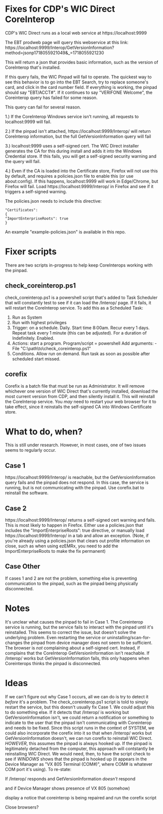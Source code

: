 # Fixes for CDP's WIC Direct CoreInterop

CDP's WIC Direct runs as a local web service at https://localhost:9999

The EBT prodweb page will query this webservice at this link:
 https://localhost:9999/Interop/GetVersionInformation?method=jsonp1718055921049&_=1718055921230

This will return a json that provides basic information, such as the version of CoreInterop that's installed.

If this query fails, the WIC Pinpad will fail to operate.  The quickest way to see this behavior is to go into the EBT Search, try to replace someone's card, and click in the card number field.  If everything is working, the pinpad should say "EBT/ACCT#". If it continues to say "VERIFONE Welcome", the Coreinterop query has failed for some reason.

This query can fail for several reason.  

1.) If the CoreInterop Windows service isn't running, all requests to localhost:9999 will fail.

2.) If the pinpad isn't attached, https://localhost:9999/Interop/ will return CoreInterop information, but the full GetVersionInformation query will fail

3.) localhost:9999 uses a self-signed cert. The WIC Direct installer generates the CA for this during install and adds it into the Windows Credential store. If this fails, you will get a self-signed security warning and the query will fail.

4.) Even if the CA is loaded into the Certificate store, Firefox will not use this by default, and requires a policies.json file to enable this (or use about:config).  If this happens, localhost:9999 will work in Edge/Chrome, but Firefox will fail. Load https://localhost:9999/Interop/ in Firefox and see if it triggers a self-signed warning.  

The policies.json needs to include this directive:

```
"Certificates":
{
"ImportEnterpriseRoots": true
}
```

An example "example-policies.json" is available in this repo.

# Fixer scripts

There are two scripts in-progress to help keep CoreInterops working with the pinpad.  

## check_coreinterop.ps1
check_coreinterop.ps1 is a powershell script that's added to Task Scheduler that will constantly test to see if it can load the /Interop/ page.  If it fails, it will restart the CoreInterop service.  To add this as a Scheduled Task:

1. Run as System
2. Run with highest privileges
3. Trigger: on a schedule. Daily. Start time 8:00am. Recur every 1 days. Repeat task every 1 minute (this can be adjusted). For a duration of Indefinitely. Enabled.
4. Actions: start a program. Program/script = powershell   Add arguments: -File "C:\path\to\check_coreinterop.ps1"
5. Conditions. Allow run on demand. Run task as soon as possible after scheduled start missed.

## corefix
Corefix is a batch file that must be run as Administrator. It will remove whichever one version of WIC Direct that's currently installed, download the most current version from CDP, and then silently install it.  This will reinstall the CoreInterop service. You *may* need to restart your web browser for it to take effect, since it reinstalls the self-signed CA into Windows Certificate store.

# What to do, when?
This is still under research.  However, in most cases, one of two issues seems to regularly occur. 

## Case 1
https://localhost:9999/Interop/ is reachable, but the GetVersionInformation query fails and the pinpad does not respond. In this case, the service is running, but is not communicating with the pinpad. Use corefix.bat to reinstall the software.

## Case 2
https://localhost:9999/Interop/ returns a self-signed cert warning and fails. This is most likely to happen in Firefox. Either use a policies.json that includes the "ImportEnterpriseRoots": true  directive, or manually load https://localhost:9999/Interop/ in a tab and allow an exception. (Note, if you're already using a policies.json that clears out profile information on close, such as when using ezEMRx, you need to add the ImportEnterpriseRoots to make the fix permanent)

## Case Other
If cases 1 and 2 are not the problem, something else is preventing communication to the pinpad, such as the pinpad being physically disconnected.

# Notes
It's unclear what causes the pinpad to fail in Case 1.  The Coreinterop service is running, but the service fails to interact with the pinpad until it's reinstalled. This seems to correct the issue, but doesn't solve the underlying problem. Even restarting the service or uninstalling/scan-for-changes the pinpad from device manager does not seem to be sufficient.  The browser is *not* complaining about a self-signed cert. Instead, if complains that the CoreInterop GetVersionInformation isn't reachable. If /Interop/ works but GetVersionInformation fails, this only happens when Coreinterops thinks the pinpad is disconnected.

# Ideas
If we can't figure out why Case 1 occurs, all we can do is try to detect it *before* it's a problem.  The check_coreinterop.ps1 script is told to simply restart the service, but this doesn't usually fix Case 1.  We could adjust this to do something else.  If it detects that /Interop/ is working but GetVersionInformation isn't, we could return a notification or something to indicate to the user that the pinpad isn't communicating with Coreinterop and needs to be fixed.  Since this script runs in the context of SYSTEM, we could also incorporate the corefix into it so that when /Interop/ works but GetVersionInformation doesn't, we can run corefix to reinstall WIC Direct. *HOWEVER*, this assumes the pinpad is always hooked up. If the pinpad is legitimately detached from the computer, this approach will contstantly be reinstalling WIC Direct.  We would need, then, to have the script check to see if *WINDOWS* shows that the pinpad is hooked up (it appears in the Device Manager as "VX 805 Terminal (COM#)", where COM# is whatever COM port it's using).  To re-state:

If  /Interop/ responds and GetVersionInformation *doesn't* respond

and if Device Manager shows presence of VX 805 (somehow)

display a notice that coreinterop is being repaired and run the corefix script

Close browsers?
